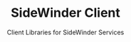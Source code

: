 <div align='center'>

<h1>SideWinder Client</h1>

<p>Client Libraries for SideWinder Services</p>

</div>

